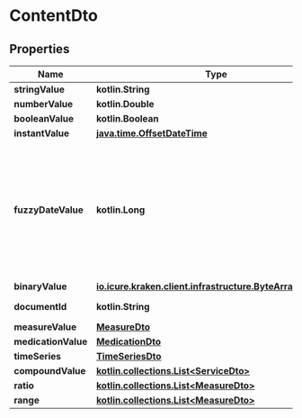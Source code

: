 
# ContentDto

## Properties
Name | Type | Description | Notes
------------ | ------------- | ------------- | -------------
**stringValue** | **kotlin.String** |  |  [optional]
**numberValue** | **kotlin.Double** |  |  [optional]
**booleanValue** | **kotlin.Boolean** |  |  [optional]
**instantValue** | [**java.time.OffsetDateTime**](java.time.OffsetDateTime.md) |  |  [optional]
**fuzzyDateValue** | **kotlin.Long** | Value as date. The format could have a all three (day, month and year) or values on any of these three, whatever is known. |  [optional]
**binaryValue** | [**io.icure.kraken.client.infrastructure.ByteArrayWrapper**](io.icure.kraken.client.infrastructure.ByteArrayWrapper.md) |  |  [optional]
**documentId** | **kotlin.String** | Linked document. |  [optional]
**measureValue** | [**MeasureDto**](MeasureDto.md) |  |  [optional]
**medicationValue** | [**MedicationDto**](MedicationDto.md) |  |  [optional]
**timeSeries** | [**TimeSeriesDto**](TimeSeriesDto.md) |  |  [optional]
**compoundValue** | [**kotlin.collections.List&lt;ServiceDto&gt;**](ServiceDto.md) |  |  [optional]
**ratio** | [**kotlin.collections.List&lt;MeasureDto&gt;**](MeasureDto.md) |  |  [optional]
**range** | [**kotlin.collections.List&lt;MeasureDto&gt;**](MeasureDto.md) |  |  [optional]



